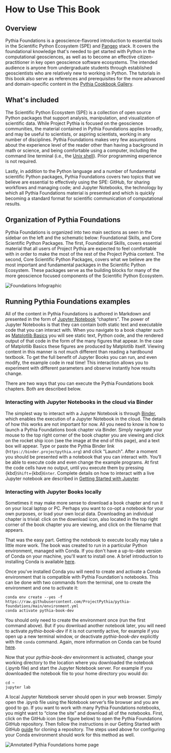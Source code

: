 # How to Use This Book

## Overview

Pythia Foundations is a geoscience-flavored introduction to essential tools in the Scientific Python Ecosystem (SPE) and [Pangeo](https://pangeo.io) stack. It covers the foundational knowledge that's needed to get started with Python in the computational geosciences, as well as to become an effective citizen-practitioner in key open geoscience software ecosystems. The intended audience is anyone from undergraduate students through established geoscientists who are relatively new to working in Python. The tutorials in this book also serve as references and prerequisites for the more advanced and domain-specific content in the [Pythia Cookbook Gallery](https://cookbooks.projectpythia.org).

## What's included

The Scientific Python Ecosystem (SPE) is a collection of
open source Python packages that support analysis, manipulation,
and visualization of scientific data. While Project Pythia is focused
on the geoscience communities, the material contained in Pythia
Foundations applies broadly, and may be useful to scientists, or
aspiring scientists, working in any number of disciplines. Pythia
Foundations makes very few assumptions about the experience level
of the reader other than having a background in math or science,
and being comfortable using a computer, including the command line
terminal (i.e., the [Unix shell](https://en.wikipedia.org/wiki/Unix_shell)).
Prior programming experience is not required.

Lastly, in addition to the Python language and a number of fundamental
scientific Python packages, Pythia Foundations covers two topics
that we believe are essential
to effectively using the SPE: GitHub, for sharing workflows and
managing code; and Jupyter Notebooks, the technology by which all
Pythia Foundations material is presented and which is quickly
becoming a standard format for scientific communication of computational
results.

## Organization of Pythia Foundations

Pythia Foundations is organized into two main sections as seen in
the sidebar on the left and the schematic below: Foundational Skills, and Core Scientific
Python Packages. The first, Foundational Skills, covers essential
material that all users of Project Pythia are expected to feel
comfortable with in order to make the most of the rest of the Project
Pythia content. The second, Core Scientific Python Packages, covers
what we believe are the most important and fundamental packages
in the Scientific Python Ecosystem. These packages serve as the
building blocks for many of the more geoscience focused components
of the Scientific Python Ecosystem.

![Foundations Infographic](../images/ProjectPythia_Foundations_Infographic_v4.jpg)

## Running Pythia Foundations examples

All of the content in Pythia Foundations is authored in Markdown
and presented in the form of [Jupyter
Notebook](https://jupyterbook.org/intro.html) “chapters”. The power
of Jupyter Notebooks is that they can contain both static text and
executable code that you can interact with. When you navigate to a
book chapter such as [Matplotlib
Basics](../core/matplotlib/matplotlib-basics)
you will see static text, Python code, and the rendered output of
that code in the form of the many figures that appear. In the case
of Matplotlib Basics these figures are produced by Matplotlib itself.
Viewing content in this manner is not much different than reading
a hardbound textbook. To get the full benefit of Jupyter Books you
can run, and even modify, the example code in real time! This
interaction allows you to experiment with different parameters and
observe instantly how results change.

There are two ways that you can execute the Pythia Foundations book
chapters. Both are described below.

### Interacting with Jupyter Notebooks in the cloud via Binder

The simplest way to interact with a Jupyter Notebook is through
[Binder](https://binder.projectpythia.org), which enables the execution of a
Jupyter Notebook in the cloud. The details of how this works are not
important for now. All you need to know is how to launch a Pythia
Foundations book chapter via Binder. Simply navigate your mouse to
the top right corner of the book chapter you are viewing and click
on the rocket ship icon (see the image at the end of this page), and a text box will appear.
Type or paste the Pythia Binder link (`https://binder.projectpythia.org`) and click "Launch".
After a moment you should be presented with a
notebook that you can interact with. You’ll be able to execute code
and even change the example programs. At first the code cells
have no output, until you execute them by pressing
{kbd}`Shift`\+{kbd}`Enter`. Complete details on how to interact with
a live Jupyter notebook are described in [Getting Started with
Jupyter](https://foundations.projectpythia.org/foundations/getting-started-jupyter.html).

### Interacting with Jupyter Books locally

Sometimes it may make more sense to download a book chapter and run
it on your local laptop or PC. Perhaps you want to co-opt a notebook
for your own purposes, or load your own local data. Downloading an
individual chapter is trivial: click on the download icon, also
located in the top right corner of the book chapter you are viewing,
and click on the filename that appears.

That was the easy part. Getting the notebook to execute locally may
take a little more work. The book was created to run in a particular
Python environment, managed with Conda. If you don't have a up-to-date
version of Conda on your machine, you'll want to install one. A brief
introduction to installing Conda is available [here](https://foundations.projectpythia.org/foundations/conda.html).

Once you've installed Conda you will need to create and activate a Conda environment
that is compatible with Pythia Foundation's notebooks. This
can be done with two commands from the terminal, one to create the
environment and one to activate it:

```
conda env create --yes -f https://raw.githubusercontent.com/ProjectPythia/pythia-foundations/main/environment.yml
conda activate pythia-book-dev
```

You should only need to create the environment once (run the first
command above). But if you download another notebook later, you will
need to activate _pythia-book-dev_ if
it is not currently active, for example if you open up a new
terminal window, or deactivate _pythia-book-dev_ explicitly with
the `conda` command. Again, more information on Conda can be
found [here](https://foundations.projectpythia.org/foundations/conda.html).

Now that your _pythia-book-dev_ environment is activated,
change your working directory to the
location where you downloaded the notebook (.ipynb file) and start
the Jupyter Notebook server. For example if you downloaded the
notebook file to your home directory you would do:

```
cd ~
jupyter lab
```

A local Jupyter Notebook server should open in your web browser.
Simply open the .ipynb file using the Notebook server’s file browser
and you are good to go. If you want to work with many Pythia Foundations
notebooks, you might want to “clone the site”
and download all of the notebooks. First, click on the GitHub icon (see figure below)
to open the Pythia Foundations GitHub repository.
Then follow the instructions in our Getting Started with GitHub
[guide](https://foundations.projectpythia.org/foundations/getting-started-github.html#)
for cloning a repository. The steps used above for configuring your
Conda environment should work for this method as well.

![Annotated Pythia Foundations home page](../images/foundations_diagram.png)
